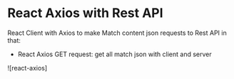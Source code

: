 # React Axios with Rest API

React Client with Axios to make Match content json requests to Rest API in that:

- React Axios GET request: get all match json with client and server

![react-axios]